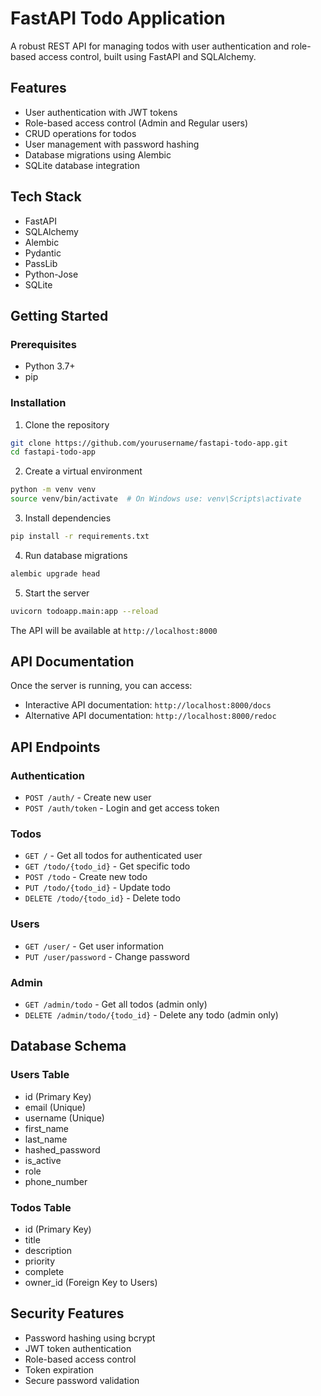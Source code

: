 # FastAPI Todo Application

A robust REST API for managing todos with user authentication and role-based access control, built using FastAPI and SQLAlchemy.

## Features

- User authentication with JWT tokens
- Role-based access control (Admin and Regular users)
- CRUD operations for todos
- User management with password hashing
- Database migrations using Alembic
- SQLite database integration

## Tech Stack

- FastAPI
- SQLAlchemy
- Alembic
- Pydantic
- PassLib
- Python-Jose
- SQLite

## Getting Started

### Prerequisites

- Python 3.7+
- pip

### Installation

1. Clone the repository
```bash
git clone https://github.com/yourusername/fastapi-todo-app.git
cd fastapi-todo-app
```

2. Create a virtual environment
```bash
python -m venv venv
source venv/bin/activate  # On Windows use: venv\Scripts\activate
```

3. Install dependencies
```bash
pip install -r requirements.txt
```

4. Run database migrations
```bash
alembic upgrade head
```

5. Start the server
```bash
uvicorn todoapp.main:app --reload
```

The API will be available at `http://localhost:8000`

## API Documentation

Once the server is running, you can access:
- Interactive API documentation: `http://localhost:8000/docs`
- Alternative API documentation: `http://localhost:8000/redoc`

## API Endpoints

### Authentication
- `POST /auth/` - Create new user
- `POST /auth/token` - Login and get access token

### Todos
- `GET /` - Get all todos for authenticated user
- `GET /todo/{todo_id}` - Get specific todo
- `POST /todo` - Create new todo
- `PUT /todo/{todo_id}` - Update todo
- `DELETE /todo/{todo_id}` - Delete todo

### Users
- `GET /user/` - Get user information
- `PUT /user/password` - Change password

### Admin
- `GET /admin/todo` - Get all todos (admin only)
- `DELETE /admin/todo/{todo_id}` - Delete any todo (admin only)

## Database Schema

### Users Table
- id (Primary Key)
- email (Unique)
- username (Unique)
- first_name
- last_name
- hashed_password
- is_active
- role
- phone_number

### Todos Table
- id (Primary Key)
- title
- description
- priority
- complete
- owner_id (Foreign Key to Users)

## Security Features

- Password hashing using bcrypt
- JWT token authentication
- Role-based access control
- Token expiration
- Secure password validation

